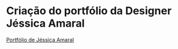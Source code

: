 # Criação do portfólio da Designer Jéssica Amaral

<a href="https://jessicadesigner.vercel.app/" target="_blank">Portfólio de Jéssica Amaral</a>
